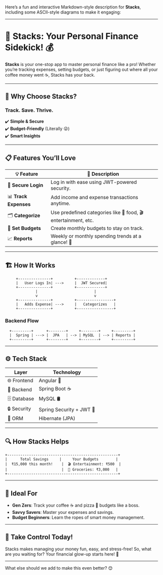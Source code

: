 Here’s a fun and interactive Markdown-style description for **Stacks**, including some ASCII-style diagrams to make it engaging:

---

# 🌟 **Stacks**: Your Personal Finance Sidekick! 💰

**Stacks** is your one-stop app to master personal finance like a pro! Whether you’re tracking expenses, setting budgets, or just figuring out where all your coffee money went ☕, Stacks has your back.  

---

## 🚀 **Why Choose Stacks?**  
### **Track. Save. Thrive.**  
✔️ **Simple & Secure**  
✔️ **Budget-Friendly** (Literally 😜)  
✔️ **Smart Insights**

---

## 📋 **Features You’ll Love**  

| 💡 Feature            | 📘 Description                                 |  
|-----------------------|-----------------------------------------------|  
| 🔐 **Secure Login**    | Log in with ease using JWT-powered security. |  
| 📊 **Track Expenses**  | Add income and expense transactions anytime. |  
| 🗂️ **Categorize**       | Use predefined categories like 🛒 food, 🎬 entertainment, etc. |  
| 🎯 **Set Budgets**      | Create monthly budgets to stay on track.    |  
| 📈 **Reports**          | Weekly or monthly spending trends at a glance! 📅 |  

---

## 🏗️ **How It Works**  

```ascii
     +---------------+          +-------------+   
     |   User Logs In| --->     |  JWT Secured|  
     +---------------+          +-------------+   
              |                          |         
              v                          v         
     +---------------+          +-----------------+
     |   Adds Expense| --->     |   Categorizes   |
     +---------------+          +-----------------+
```

### Backend Flow  
```ascii
  +---------+      +--------+     +--------+     +---------+
  |  Spring | ---> |  JPA   | --> | MySQL  | --> | Reports |
  +---------+      +--------+     +--------+     +---------+
```

---

## ⚙️ **Tech Stack**  

| **Layer**      | **Technology**          |  
|----------------|------------------------|  
| 🌐 Frontend    | Angular 🚀              |  
| 💾 Backend     | Spring Boot ☕           |  
| 🗄️ Database     | MySQL 🛢️                |  
| 🔒 Security    | Spring Security + JWT 🔐 |  
| 🔄 ORM         | Hibernate (JPA)         |  

---

## 🔍 **How Stacks Helps**  
```ascii
+---------------------------------------------------+
|      Total Savings     |     Your Budgets        |
|  ₹15,000 this month!    |  🎬 Entertainment: ₹500  |
|                         |  🛒 Groceries: ₹3,000   |
+---------------------------------------------------+

```

---

## 🌈 **Ideal For**  

- **Gen Zers**: Track your coffee ☕ and pizza 🍕 budgets like a boss.  
- **Savvy Savers**: Master your expenses and savings.  
- **Budget Beginners**: Learn the ropes of smart money management.  

---

## 🎉 **Take Control Today!**  
Stacks makes managing your money fun, easy, and stress-free! So, what are you waiting for? Your financial glow-up starts here! 🚀  

--- 

What else should we add to make this even better? 😊
